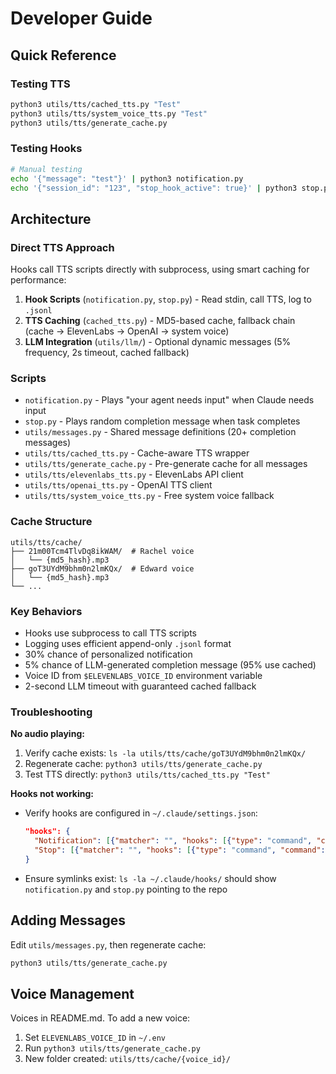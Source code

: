 # Developer Guide

## Quick Reference

### Testing TTS
```bash
python3 utils/tts/cached_tts.py "Test"
python3 utils/tts/system_voice_tts.py "Test"
python3 utils/tts/generate_cache.py
```

### Testing Hooks
```bash
# Manual testing
echo '{"message": "test"}' | python3 notification.py
echo '{"session_id": "123", "stop_hook_active": true}' | python3 stop.py
```

## Architecture

### Direct TTS Approach
Hooks call TTS scripts directly with subprocess, using smart caching for performance:

1. **Hook Scripts** (`notification.py`, `stop.py`) - Read stdin, call TTS, log to `.jsonl`
2. **TTS Caching** (`cached_tts.py`) - MD5-based cache, fallback chain (cache → ElevenLabs → OpenAI → system voice)
3. **LLM Integration** (`utils/llm/`) - Optional dynamic messages (5% frequency, 2s timeout, cached fallback)

### Scripts
- `notification.py` - Plays "your agent needs input" when Claude needs input
- `stop.py` - Plays random completion message when task completes
- `utils/messages.py` - Shared message definitions (20+ completion messages)
- `utils/tts/cached_tts.py` - Cache-aware TTS wrapper
- `utils/tts/generate_cache.py` - Pre-generate cache for all messages
- `utils/tts/elevenlabs_tts.py` - ElevenLabs API client
- `utils/tts/openai_tts.py` - OpenAI TTS client
- `utils/tts/system_voice_tts.py` - Free system voice fallback

### Cache Structure
```
utils/tts/cache/
├── 21m00Tcm4TlvDq8ikWAM/  # Rachel voice
│   └── {md5_hash}.mp3
├── goT3UYdM9bhm0n2lmKQx/  # Edward voice
│   └── {md5_hash}.mp3
└── ...
```

### Key Behaviors
- Hooks use subprocess to call TTS scripts
- Logging uses efficient append-only `.jsonl` format
- 30% chance of personalized notification
- 5% chance of LLM-generated completion message (95% use cached)
- Voice ID from `$ELEVENLABS_VOICE_ID` environment variable
- 2-second LLM timeout with guaranteed cached fallback

### Troubleshooting

**No audio playing:**
1. Verify cache exists: `ls -la utils/tts/cache/goT3UYdM9bhm0n2lmKQx/`
2. Regenerate cache: `python3 utils/tts/generate_cache.py`
3. Test TTS directly: `python3 utils/tts/cached_tts.py "Test"`

**Hooks not working:**
- Verify hooks are configured in `~/.claude/settings.json`:
  ```json
  "hooks": {
    "Notification": [{"matcher": "", "hooks": [{"type": "command", "command": "python3 ~/.claude/hooks/notification.py"}]}],
    "Stop": [{"matcher": "", "hooks": [{"type": "command", "command": "python3 ~/.claude/hooks/stop.py"}]}]
  }
  ```
- Ensure symlinks exist: `ls -la ~/.claude/hooks/` should show `notification.py` and `stop.py` pointing to the repo

## Adding Messages

Edit `utils/messages.py`, then regenerate cache:
```bash
python3 utils/tts/generate_cache.py
```

## Voice Management

Voices in README.md. To add a new voice:
1. Set `ELEVENLABS_VOICE_ID` in `~/.env`
2. Run `python3 utils/tts/generate_cache.py`
3. New folder created: `utils/tts/cache/{voice_id}/`
